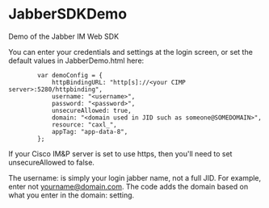 # JabberSDKDemo
Demo of the Jabber IM Web SDK

You can enter your credentials and settings at the login screen, or set the default values in JabberDemo.html here:

			var demoConfig = {
				httpBindingURL: "http[s]://<your CIMP server>:5280/httpbinding",
				username: "<username>",
				password: "<password>",
				unsecureAllowed: true,
				domain: "<domain used in JID such as someone@SOMEDOMAIN>",
				resource: "caxl_",
				appTag: "app-data-8",
			};

If your Cisco IM&P server is set to use https, then you'll need to set unsecureAllowed to false.

The username: is simply your login jabber name, not a full JID.  For example, enter <yourname> not <yourname@domain.com>.  The code adds the domain based on what you enter in the domain: setting.
  
  
